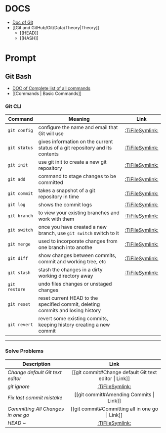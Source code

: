# DOCS

- [Doc of Git](https://git-scm.com/)
- [[Git and GitHub/Git/Data/Theory|Theory]]
  - [[HEAD]]
  - [[HASH]]

# Prompt

## Git Bash

- [DOC of Complete list of all commands](https://git-scm.com/docs)
- [[Commands | Basic Commands]]

### Git CLI

| Command       | Meaning                                                                         |                Link                |
| ------------- | ------------------------------------------------------------------------------- | :--------------------------------: |
| `git config`  | configure the name and email that Git will use                                  | [:TiFileSymlink:](git%20config.md) |
| `git status`  | gives information on the current status of a git repository and its contents    | [:TiFileSymlink:](git%20status.md) |
| `git init`    | use git init to create a new git repository                                     |  [:TiFileSymlink:](git%20init.md)  |
| `git add`     | command to stage changes to be committed                                        |  [:TiFileSymlink:](git%20add.md)   |
| `git commit`  | takes a snapshot of a git repository in time                                    | [:TiFileSymlink:](git%20commit.md) |
| `git log`     | shows the commit logs                                                           |  [:TiFileSymlink:](git%20log.md)   |
| `git branch`  | to view your existing branches and work with them                               | [:TiFileSymlink:](git%20branch.md) |
| `git switch`  | once you have created a new branch, use `git switch` switch to it               | [:TiFileSymlink:](git%20switch.md) |
| `git merge`   | used to incorporate changes from one branch into anothe                         | [:TiFileSymlink:](git%20merge.md)  |
| `git diff`    | show changes between commits, commit and working tree, etc                      |  [:TiFileSymlink:](git%20diff.md)  |
| `git stash`   | stash the changes in a dirty working directory away                             | [:TiFileSymlink:](git%20stash.md)  |
| `git restore` | undo files changes or unstaged changes                                          |                                    |
| `git reset`   | reset current HEAD to the specified commit, deleting commits and losing history |                                    |
| `git revert`  | revert some existing commits, keeping history creating a new commit             |                                    |

---

### Solve Problems

| Description                        |                         Link                          |
| ---------------------------------- | :---------------------------------------------------: |
| _Change default Git text editor_   | [[git commit#Change default Git text editor \| Link]] |
| _git ignore_                       |          [:TiFileSymlink:](git%20ignore.md)           |
| _Fix last commit mistake_          |        [[git commit#Amending Commits \| Link]]        |
| _Committing All Changes in one go_ |    [[git commit#Committing all in one go \| Link]]    |
| _HEAD ~_                           |            [:TiFileSymlink:](HEAD%20~.md)             |
